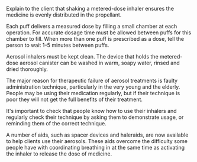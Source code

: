 Explain to the client that shaking a metered-dose inhaler ensures the medicine is evenly distributed in the propellant.

Each puff delivers a measured dose by filling a small chamber at each operation. For accurate dosage time must be allowed between puffs for this chamber to fill. When more than one puff is prescribed as a dose, tell the person to wait 1–5 minutes between puffs.

Aerosol inhalers must be kept clean. The device that holds the metered-dose aerosol canister can be washed in warm, soapy water, rinsed and dried thoroughly.

The major reason for therapeutic failure of aerosol treatments is faulty administration technique, particularly in the very young and the elderly. People may be using their medication regularly, but if their technique is poor they will not get the full benefits of their treatment.

It's important to check that people know how to use their inhalers and regularly check their technique by asking them to demonstrate usage, or reminding them of the correct technique.

A number of aids, such as spacer devices and haleraids, are now available to help clients use their aerosols. These aids overcome the difficulty some people have with coordinating breathing in at the same time as activating the inhaler to release the dose of medicine.
